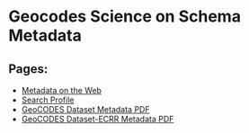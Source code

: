 # Geocodes Science on Schema Metadata

## Pages:
* [Metadata on the Web](MetadataPublicationOnTheWeb.md)
* [Search Profile](geocodesSearchProfile.md)
* [GeoCODES Dataset Metadata PDF](GeoCODES%20Dataset%20Metadata.pdf)
* [GeoCODES Dataset-ECRR Metadata PDF](GeoCODES%20Dataset-ECRR%20Metadata.pdf)
